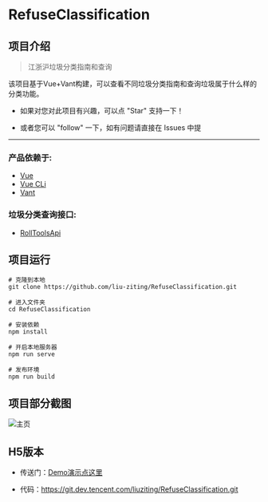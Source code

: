 # RefuseClassification

## 项目介绍

> 江浙沪垃圾分类指南和查询

该项目基于Vue+Vant构建，可以查看不同垃圾分类指南和查询垃圾属于什么样的分类功能。

* 如果对您对此项目有兴趣，可以点 "Star" 支持一下！

* 或者您可以 "follow" 一下，如有问题请直接在 Issues 中提

----------

### 产品依赖于:
 - [Vue][2]
 - [Vue CLi][3]
 - [Vant][4]

### 垃圾分类查询接口:
 - [RollToolsApi][5]


## 项目运行

    # 克隆到本地
    git clone https://github.com/liu-ziting/RefuseClassification.git
    
    # 进入文件夹
    cd RefuseClassification
    
    # 安装依赖
    npm install 
    
    # 开启本地服务器
    npm run serve
    
    # 发布环境
    npm run build


## 项目部分截图

![主页][6]


## H5版本
 
* 传送门：[Demo演示点这里][7]
* 代码：https://git.dev.tencent.com/liuziting/RefuseClassification.git


  [2]: https://cn.vuejs.org/
  [3]: https://cli.vuejs.org/zh/
  [4]: https://youzan.github.io/vant/?source=vuejsorg#/zh-CN/intro
  [5]: https://github.com/MZCretin/RollToolsApi
  [6]: http://tc.lihail.cn/400087732_banner.jpg
  [7]: http://liuziting.coding.me/RefuseClassification/
  
  
